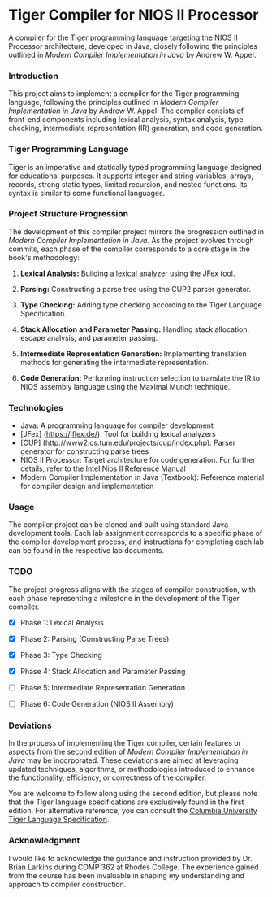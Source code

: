 # Tiger Compiler for NIOS II Processor
A compiler for the Tiger programming language targeting the NIOS II Processor architecture, developed in Java, closely following the principles outlined in *Modern Compiler Implementation in Java* by Andrew W. Appel.

### Introduction
This project aims to implement a compiler for the Tiger programming language, following the principles outlined in *Modern Compiler Implementation in Java* by Andrew W. Appel. The compiler consists of front-end components including lexical analysis, syntax analysis, type checking, intermediate representation (IR) generation, and code generation.

### Tiger Programming Language
Tiger is an imperative and statically typed programming language designed for educational purposes. It supports integer and string variables, arrays, records, strong static types, limited recursion, and nested functions. Its syntax is similar to some functional languages.

### Project Structure Progression
The development of this compiler project mirrors the progression outlined in *Modern Compiler Implementation in Java*. As the project evolves through commits, each phase of the compiler corresponds to a core stage in the book's methodology:

1. **Lexical Analysis:**
   Building a lexical analyzer using the JFex tool.

2. **Parsing:**
   Constructing a parse tree using the CUP2 parser generator.

3. **Type Checking:**
   Adding type checking according to the Tiger Language Specification.

4. **Stack Allocation and Parameter Passing:**
   Handling stack allocation, escape analysis, and parameter passing.

5. **Intermediate Representation Generation:**
   Implementing translation methods for generating the intermediate representation.

6. **Code Generation:**
   Performing instruction selection to translate the IR to NIOS assembly language using the Maximal Munch technique.

### Technologies
- Java: A programming language for compiler development
- [JFex] (https://jflex.de/): Tool for building lexical analyzers
- [CUP] (http://www2.cs.tum.edu/projects/cup/index.php): Parser generator for constructing parse trees 
- NIOS II Processor: Target architecture for code generation. For further details, refer to the [Intel Nios II Reference Manual](https://cdrdv2-public.intel.com/666887/n2cpu-nii5v1-683836-666887.pdf)
- Modern Compiler Implementation in Java (Textbook): Reference material for compiler design and implementation

### Usage
The compiler project can be cloned and built using standard Java development tools. Each lab assignment corresponds to a specific phase of the compiler development process, and instructions for completing each lab can be found in the respective lab documents.

### TODO
The project progress aligns with the stages of compiler construction, with each phase representing a milestone in the development of the Tiger compiler.

- [x] Phase 1: Lexical Analysis
- [x] Phase 2: Parsing (Constructing Parse Trees)
- [x] Phase 3: Type Checking
- [x] Phase 4: Stack Allocation and Parameter Passing
- [ ] Phase 5: Intermediate Representation Generation
- [ ] Phase 6: Code Generation (NIOS II Assembly)


### Deviations
In the process of implementing the Tiger compiler, certain features or aspects from the second edition of *Modern Compiler Implementation in Java* may be incorporated. These deviations are aimed at leveraging updated techniques, algorithms, or methodologies introduced to enhance the functionality, efficiency, or correctness of the compiler.

You are welcome to follow along using the second edition, but please note that the Tiger language specifications are exclusively found in the first edition. For alternative reference, you can consult the [Columbia University Tiger Language Specification](https://www.cs.columbia.edu/~sedwards/classes/2002/w4115/tiger.pdf).

### Acknowledgment
I would like to acknowledge the guidance and instruction provided by Dr. Brian Larkins during COMP 362 at Rhodes College. The experience gained from the course has been invaluable in shaping my understanding and approach to compiler construction.
